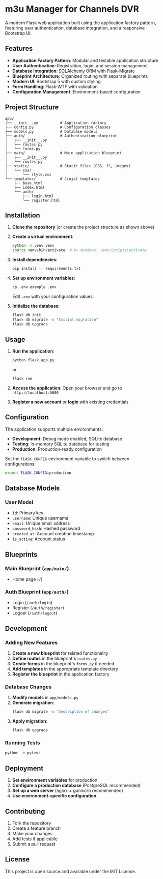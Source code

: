 # m3u Manager for Channels DVR

A modern Flask web application built using the application factory pattern, featuring user authentication, database integration, and a responsive Bootstrap UI.

## Features

- **Application Factory Pattern**: Modular and testable application structure
- **User Authentication**: Registration, login, and session management
- **Database Integration**: SQLAlchemy ORM with Flask-Migrate
- **Blueprint Architecture**: Organized routing with separate blueprints
- **Modern UI**: Bootstrap 5 with custom styling
- **Form Handling**: Flask-WTF with validation
- **Configuration Management**: Environment-based configuration

## Project Structure

```
app/
├── __init__.py          # Application factory
├── config.py            # Configuration classes
├── models.py            # Database models
├── auth/                # Authentication blueprint
│   ├── __init__.py
│   ├── routes.py
│   └── forms.py
├── main/                # Main application blueprint
│   ├── __init__.py
│   └── routes.py
├── static/              # Static files (CSS, JS, images)
│   └── css/
│       └── style.css
└── templates/           # Jinja2 templates
    ├── base.html
    ├── index.html
    └── auth/
        ├── login.html
        └── register.html
```

## Installation

1. **Clone the repository** (or create the project structure as shown above)

2. **Create a virtual environment**:
   ```bash
   python -m venv venv
   source venv/bin/activate  # On Windows: venv\Scripts\activate
   ```

3. **Install dependencies**:
   ```bash
   pip install -r requirements.txt
   ```

4. **Set up environment variables**:
   ```bash
   cp .env.example .env
   ```
   Edit `.env` with your configuration values.

5. **Initialize the database**:
   ```bash
   flask db init
   flask db migrate -m "Initial migration"
   flask db upgrade
   ```

## Usage

1. **Run the application**:
   ```bash
   python flask_app.py
   ```
   or
   ```bash
   flask run
   ```

2. **Access the application**:
   Open your browser and go to `http://localhost:5000`

3. **Register a new account** or **login** with existing credentials

## Configuration

The application supports multiple environments:

- **Development**: Debug mode enabled, SQLite database
- **Testing**: In-memory SQLite database for testing
- **Production**: Production-ready configuration

Set the `FLASK_CONFIG` environment variable to switch between configurations:
```bash
export FLASK_CONFIG=production
```

## Database Models

### User Model
- `id`: Primary key
- `username`: Unique username
- `email`: Unique email address
- `password_hash`: Hashed password
- `created_at`: Account creation timestamp
- `is_active`: Account status

## Blueprints

### Main Blueprint (`app/main/`)
- Home page (`/`)

### Auth Blueprint (`app/auth/`)
- Login (`/auth/login`)
- Register (`/auth/register`)
- Logout (`/auth/logout`)

## Development

### Adding New Features

1. **Create a new blueprint** for related functionality
2. **Define routes** in the blueprint's `routes.py`
3. **Create forms** in the blueprint's `forms.py` if needed
4. **Add templates** in the appropriate template directory
5. **Register the blueprint** in the application factory

### Database Changes

1. **Modify models** in `app/models.py`
2. **Generate migration**:
   ```bash
   flask db migrate -m "Description of changes"
   ```
3. **Apply migration**:
   ```bash
   flask db upgrade
   ```

### Running Tests

```bash
python -m pytest
```

## Deployment

1. **Set environment variables** for production
2. **Configure a production database** (PostgreSQL recommended)
3. **Set up a web server** (nginx + gunicorn recommended)
4. **Use environment-specific configuration**

## Contributing

1. Fork the repository
2. Create a feature branch
3. Make your changes
4. Add tests if applicable
5. Submit a pull request

## License

This project is open source and available under the MIT License.

